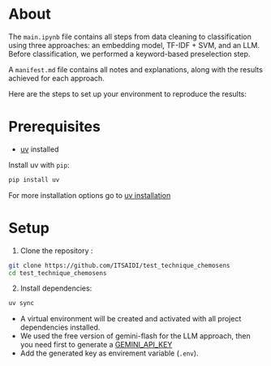 # About

The `main.ipynb` file contains all steps from data cleaning to classification using three approaches: an embedding model, TF-IDF + SVM, and an LLM. Before classification, we performed a keyword-based preselection step.

A `manifest.md` file contains all notes and explanations, along with the results achieved for each approach.

Here are the steps to set up your environment to reproduce the results:

# Prerequisites

- [uv](https://docs.astral.sh/uv/getting-started/) installed

Install uv with `pip`:

```bash
pip install uv
```

For more installation options go to [uv installation](https://docs.astral.sh/uv/getting-started/installation/)

# Setup

1. Clone the repository :

```bash
git clone https://github.com/ITSAIDI/test_technique_chemosens
cd test_technique_chemosens
```

2. Install dependencies:

```bash
uv sync
```

- A virtual environment will be created and activated with all project dependencies installed.
- We used the free version of gemini-flash for the LLM approach, then you need first to generate a [GEMINI_API_KEY](https://ai.google.dev/gemini-api/docs/api-key)
- Add the generated key as envirement variable (`.env`).
